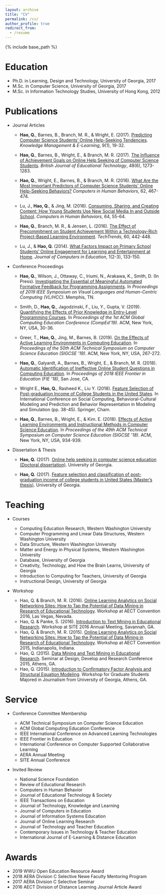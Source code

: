 ```yaml
---
layout: archive
title: "CV"
permalink: /cv/
author_profile: true
redirect_from:
  - /resume
---
```


{% include base_path %}

Education
======
* Ph.D. in Learning, Design and Technology, University of Georgia, 2017
* M.Sc. in Computer Science, University of Georgia, 2017
* M.Sc. in Information Technology Studies, University of Hong Kong, 2012

Publications
======
* Journal Articles
  * **Hao, Q.**, Barnes, B., Branch, M. R., & Wright, E. (2017). [Predicting Computer Science Students’ Online Help-Seeking Tendencies](http://qhao.info/downloads/KMEL-2017.pdf). *Knowledge Management & E-Learning*, 9(1), 19-32.

  * **Hao, Q.**, Barnes, B., Wright, E., & Branch, M. R. (2017). [The Influence of Achievement Goals on Online Help Seeking of Computer Science Students](http://qhao.info/downloads/bjet.pdf). *British Journal of Educational Technology*, 48(6), 1273-1283.

  * **Hao, Q.**, Wright, E., Barnes, B., & Branch, M. R. (2016). [What Are the Most Important Predictors of Computer Science Students' Online Help-Seeking Behaviors?](http://qhao.info/downloads/computers-in-human-behavior.pdf) *Computers in Human Behaviors*, 62, 467-474.

  * Lu, J., **Hao, Q.**, & Jing, M. (2016). [Consuming, Sharing, and Creating Content: How Young Students Use New Social Media In and Outside School](http://qhao.info/downloads/computers-in-human-behavior-2.pdf). *Computers in Human Behaviors*, 64, 55-64.

  * **Hao, Q.**, Branch, M. R., & Jensen, L. (2016). [The Effect of Precommitment on Student Achievement Within a Technology-Rich Project-Based Learning Environment](http://qhao.info/downloads/techtrends-2016.pdf). *TechTrends*, 60, 442-448.

  * Lu, J., & **Hao, Q.** (2014). [What Factors Impact on Primary School Students’ Online Engagement for Learning and Entertainment at Home](http://qhao.info/downloads/journal-of-computer-in-education.pdf). *Journal of Computers in Education*, 1(2-3), 133-150.

* Conference Proceedings

  *  **Hao, Q.**, Wilson, J., Ottaway, C., Iriumi, N., Arakawa, K., Smith, D. (In Press). [Investigating the Essential of Meaningful Automated Formative Feedback for Programming Assignments](https://arxiv.org/abs/1906.08937). In *Proceedings of 2019 IEEE Symposium on Visual Languages and Human-Centric Computing (VL/HCC)*. Memphis, TN.  

  * Smith, D., **Hao, Q.**, Jagodzinski, F., Liu, Y., Gupta, V. (2019). [Quantifying the Effects of Prior Knowledge in Entry-Level Programming Courses](http://qhao.info/downloads/comped-2019.pdf). In *Proceedings of the 1st ACM Global Computing Education Conference (CompEd’19)*. ACM, New York, NY, USA, 30-36.  

  * Greer, T., **Hao, Q.**, Jing, M., Barnes, B. (2019). [On the Effects of Active Learning Environments in Computing Education](http://qhao.info/downloads/sigcse-2019.pdf). In *Proceedings of the 50th ACM Technical Symposium on Computer Science Education (SIGCSE '19)*. ACM, New York, NY, USA, 267-272.

  * **Hao, Q.**, Galyardt, A., Barnes, B., Wright, E., & Branch, M. R. (2018). [Automatic Identification of Ineffective Online Student Questions in Computing Education](http://qhao.info/downloads/fie-2018.pdf). In *Proceedings of 2018 IEEE Frontier in Education (FIE ’18)*, San Jose, CA.

  * Wright E., **Hao, Q.**, Rasheed K., Liu Y. (2018). [Feature Selection of Post-graduation Income of College Students in the United States](http://qhao.info/downloads/sbp-brims-2018.pdf). In International Conference on Social Computing, Behavioral-Cultural Modeling and Prediction and Behavior Representation in Modeling and Simulation (pp. 38-45). Springer, Cham.

  * **Hao, Q.**, Barnes, B., Wright, E., & Kim. E. (2018). [Effects of Active Learning Environments and Instructional Methods in Computer Science Education](http://qhao.info/downloads/sigcse-2018.pdf). In *Proceedings of the 49th ACM Technical Symposium on Computer Science Education (SIGCSE '18)*. ACM, New York, NY, USA, 934-939.

* Dissertation & Thesis

  * **Hao, Q.** (2017). [Online help seeking in computer science education (Doctoral dissertation)](http://qhao.info/downloads/phd-ldt-uga.pdf). University of Georgia.

  * **Hao, Q.** (2017). [Feature selection and classification of post-graduation income of college students in United States (Master’s thesis)](http://qhao.info/downloads/ms-cs-uga.pdf). University of Georgia.

Teaching
======

* Courses
  * Computing Education Research, Western Washington University
  * Computer Programming and Linear Data Structures, Western Washington University
  * Data Structure, Western Washington University
  * Matter and Energy in Physical Systems, Western Washington University
  * Database, University of Georgia
  * Creativity, Technology, and How the Brain Learns, University of Georgia
  * Introduction to Computing for Teachers, University of Georgia
  * Instructional Design, University of Georgia

* Workshop
  * Hao, Q. & Branch, M. R. (2016). [Online Learning Analytics on Social Networking Sites: How to Tap the Potential of Data Mining in Research of Educational Technology](http://qhao.info/edutextmining/). Workshop at AECT Convention 2016, Las Vegas, Nevada.
  * Hao, Q. & Panke, S. (2016). [Introduction to Text Mining in Educational Research](http://qhao.info/edutextmining/). Workshop at SITE 2016 Annual Meeting, Savannah, GA.
  * Hao, Q. & Branch, M. R. (2015). [Online Learning Analytics on Social Networking Sites: How to Tap the Potential of Data Mining in Research of Educational Technology](http://qhao.info/edutextmining/). Workshop at AECT Convention 2015, Indianapolis, Indiana.
  * Hao, Q. (2015). [Data Mining and Text Mining in Educational Research](http://www.slideshare.net/qianghaoqiang/data-mining-and-text-mining-in-educational-research). Seminar at Design, Develop and Research Conference 2015, Athens, GA.
  * Hao, Q. (2015). [Introduction to Confirmatory Factor Analysis and Structural Equation Modeling](http://qhao.info/sem/). Workshop for Graduate Students Majored in Journalism from University of Georgia, Athens, GA.


Service
======

* Conference Committee Membership
  * ACM Technical Symposium on Computer Science Education
  * ACM Global Computing Education Conference
  * IEEE International Conference on Advanced Learning Technologies
  * IEEE Frontier in Education
  * International Conference on Computer Supported Collaborative Learning
  * AERA Annual Meeting
  * SITE Annual Conference

* Invited Review
  * National Science Foundation
  * Review of Educational Research
  * Computers in Human Behavior
  * Journal of Educational Technology & Society
  * IEEE Transactions on Education
  * Journal of Technology, Knowledge and Learning
  * Journal of Computers in Education
  * Journal of Information Systems Education
  * Journal of Online Learning Research
  * Journal of Technology and Teacher Education
  * Contemporary Issues in Technology & Teacher Education
  * International Journal of E-Learning & Distance Education

Awards
======

* 2019 WWU Open Education Resource Award
* 2018 AERA Division C Selective Newe Faculty Mentoring Program
* 2017 AERA Division C Selective Seminar
* 2016 AECT Division of Distance Learning Journal Article Award
